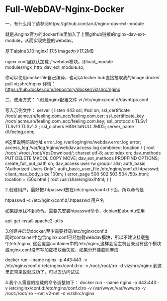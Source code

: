 # Full-WebDAV-Nginx-Docker
一、有什么用？请参阅https://github.com/arut/nginx-dav-ext-module

就是从nginx官方的dockerfile里加入了上面github链接的nginx-dav-ext-module，从而实现完整的webdav。

基于alpine3.10 nginx1.17.5 Image大小17.2MB 

nginx.conf里默认加载了webdav模块，即load_module modules/ngx_http_dav_ext_module.so;

你可以使用dockerfile自己编译，也可以docker hub直接拉取我的Image
docker pull vizshrc/nginx
详情：https://hub.docker.com/repository/docker/vizshrc/nginx


二、使用方式：
1.创建nginx配置文件
vi /etc/nginx/conf.d/davhttps.conf

写入示例文件：
server {
  listen  443 ssl;
  #ssl on;
  ssl_certificate       /root/.acme.sh/feeling.com_ecc/feeling.com.cer;
  ssl_certificate_key   /root/.acme.sh/feeling.com_ecc/feeling.com.key;
  ssl_protocols         TLSv1 TLSv1.1 TLSv1.2 ;
  ssl_ciphers           HIGH:!aNULL:!MD5;
  server_name           dl.feeleg.com;

#这里说明网站地址
    error_log /var/log/nginx/webdav.error.log error;
    access_log  /var/log/nginx/webdav.access.log combined;
    location / {
        root /root/;
        #root /root/VpsDownload/;
        charset utf-8;
        autoindex on;
        dav_methods PUT DELETE MKCOL COPY MOVE;
        dav_ext_methods PROPFIND OPTIONS;
        create_full_put_path  on;
        dav_access user:rw group:r all:r;
        auth_basic "Authorized Users Only";
        auth_basic_user_file /etc/nginx/conf.d/.htpasswd;
        client_max_body_size 100m;
    }
    error_page   500 502 503 504  /50x.html;
    location = /50x.html {
   root   /usr/share/nginx/html;
   }
}

2.创建用户，最好把.htpasswd放在/etc/nginx/conf.d下面，所以命令是

htpasswd -c /etc/nginx/conf.d/.htpasswd 用户名

如果提示找不到命令。需要先安装htpasswd命令，debian和ubuntu使用

apt-get install apache2-utils

3.创建并启动docker,至少需要挂载/etc/nginx/conf.d  
  同时container中包含nginx.conf已经加载webdav模块，所以不建议挂载整个/etc/nginx,
  这会覆盖container中的/etc/nginx,这样会宿主机目录没有这个模块或nginx.conf没有写加载模块而失败，如果分开挂载则麻烦

docker run --name nginx -p 443:443 -v /etc/nginx/conf.d:/etc/nginx/conf.d:ro -v /root:/root/:ro -d vizshrc/nginx
到这里正常来说就成功了，可以去访问试试

4.我个人需要的挂载的命令调整如下：
docker run --name nginx -p 443:443 -v /etc/nginx/conf.d:/etc/nginx/conf.d:ro -v /var/www:/var/www:ro -v /root:/root/:ro --net v2-net -d vizshrc/nginx
